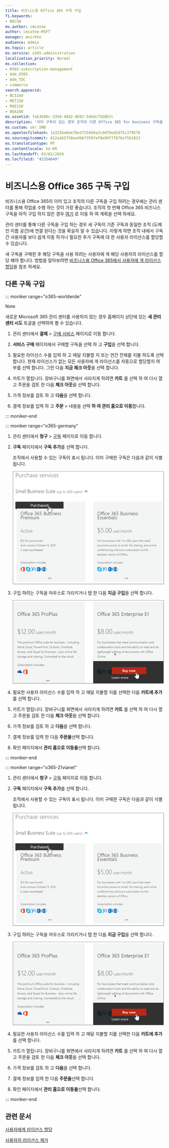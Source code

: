 ```yaml
---
title: 비즈니스용 Office 365 구독 구입
f1.keywords:
- NOCSH
ms.author: cmcatee
author: cmcatee-MSFT
manager: mnirkhe
audience: Admin
ms.topic: article
ms.service: o365-administration
localization_priority: Normal
ms.collection:
- M365-subscription-management
- Adm_O365
- Adm_TOC
- commerce
search.appverid:
- BCS160
- MET150
- MOE150
- BEA160
ms.assetid: fab3b86c-3359-4042-8692-5d4dc7550b7c
description: '이미 구독이 있는 경우 조직의 다른 Office 365 for business 구독을 구입 하는 방법을 알아봅니다. '
ms.custom: okr_SMB
ms.openlocfilehash: 1a322be8ee76e37259d4a2cddf9ed2d75c379576
ms.sourcegitcommit: 812aab5f58eed4bf359faf0e99f7f876af5b1023
ms.translationtype: MT
ms.contentlocale: ko-KR
ms.lasthandoff: 03/02/2020
ms.locfileid: "42354649"
---
```

# <a name="buy-another-office-365-for-business-subscription"></a>비즈니스용 Office 365 구독 구입

비즈니스용 Office 365이 이미 있고 조직의 다른 구독을 구입 하려는 경우에는 관리 센터를 통해 작업을 수행 하는 것이 가장 좋습니다. 조직의 첫 번째 Office 365 비즈니스 구독을 아직 구입 하지 않은 경우 [여기](https://products.office.com/business/compare-office-365-for-business-plans) 로 이동 하 여 계획을 선택 하세요.
  
관리 센터를 통해 다른 구독을 구입 하는 경우 새 구독이 기존 구독과 동일한 조직 (도메인 이름 공간)에 연결 된다는 것을 확실히 알 수 있습니다. 이렇게 하면 조직 내에서 구독 간 사용자를 보다 쉽게 이동 하거나 필요한 추가 구독에 대 한 사용자 라이선스를 할당할 수 있습니다.
  
새 구독을 구매한 후 해당 구독을 사용 하려는 사용자에 게 해당 사용자의 라이선스를 할당 해야 합니다. 방법을 알아보려면 [비즈니스용 Office 365에서 사용자에 게 라이선스 할당](../admin/manage/assign-licenses-to-users.md)을 참조 하세요.
  
## <a name="buy-another-subscription"></a>다른 구독 구입

::: moniker range="o365-worldwide"

> [!NOTE]
> 새로운 Microsoft 365 관리 센터를 사용하지 않는 경우 홈페이지 상단에 있는 **새 관리 센터 시도** 토글을 선택하여 켤 수 있습니다.

1. 관리 센터에서 **결제** \> <a href="https://go.microsoft.com/fwlink/p/?linkid=868433" target="_blank">구매 서비스</a> 페이지로 이동 합니다.

2. **서비스 구매** 페이지에서 구매할 구독을 선택 하 고 **구입**을 선택 합니다.

3. 필요한 라이선스 수를 입력 하 고 매달 지불할 지 또는 연간 전체를 지불 하도록 선택 합니다. 현재 라이선스가 없는 모든 사용자에 게 라이선스를 자동으로 할당할지 여부를 선택 합니다. 그런 다음 **지금 체크 아웃**을 선택 합니다.

4. 카트가 열립니다. 장바구니를 화면에서 사라지게 하려면 **카트** 를 선택 하 여 다시 열고 주문을 검토 한 다음 **체크 아웃**을 선택 합니다.

5. 가격 정보를 검토 하 고 **다음**을 선택 합니다.

6. 결제 정보를 입력 하 고 **주문** \> 내용을 선택 **하 여 관리 홈으로 이동**합니다.

::: moniker-end

::: moniker range="o365-germany"

1. 관리 센터에서 **청구** \> <a href="https://go.microsoft.com/fwlink/p/?linkid=847745" target="_blank">구독</a> 페이지로 이동 합니다.

2. **구독** 페이지에서 **구독 추가**를 선택 합니다.

    조직에서 사용할 수 있는 구독이 표시 됩니다. 이미 구매한 구독은 다음과 같이 식별 됩니다.

    ![이 조직에서 구독을 이미 구매한 것을 보여 주는 배너입니다.](../media/9e18d31a-24a5-4c64-a71c-fafd4a4feb28.png)
  
3. 구입 하려는 구독을 마우스로 가리키거나 탭 한 다음 **지금 구입**을 선택 합니다.

    ![Microsoft 365 관리 센터의 서비스 구매 페이지에서 지금 구입 링크를 누르십시오.](../media/f344c0a8-c58f-461d-b8e9-cddbb18f8ee8.png)
  
4. 필요한 사용자 라이선스 수를 입력 하 고 매달 지불할 지를 선택한 다음 **카트에 추가**를 선택 합니다.

5. 카트가 열립니다. 장바구니를 화면에서 사라지게 하려면 **카트** 를 선택 하 여 다시 열고 주문을 검토 한 다음 **체크 아웃**을 선택 합니다.

6. 가격 정보를 검토 하 고 **다음**을 선택 합니다.

7. 결제 정보를 입력 한 다음 **주문을**선택 합니다.

8. 확인 페이지에서 **관리 홈으로 이동을**선택 합니다.

::: moniker-end

::: moniker range="o365-21vianet"

1. 관리 센터에서 **청구** \> <a href="https://go.microsoft.com/fwlink/p/?linkid=850626" target="_blank">구독</a> 페이지로 이동 합니다.

2. **구독** 페이지에서 **구독 추가**를 선택 합니다.

    조직에서 사용할 수 있는 구독이 표시 됩니다. 이미 구매한 구독은 다음과 같이 식별 됩니다.

    ![이 조직에서 구독을 이미 구매한 것을 보여 주는 배너입니다.](../media/9e18d31a-24a5-4c64-a71c-fafd4a4feb28.png)
  
3. 구입 하려는 구독을 마우스로 가리키거나 탭 한 다음 **지금 구입**을 선택 합니다.

    ![Microsoft 365 관리 센터의 서비스 구매 페이지에서 지금 구입 링크를 누르십시오.](../media/f344c0a8-c58f-461d-b8e9-cddbb18f8ee8.png)
  
4. 필요한 사용자 라이선스 수를 입력 하 고 매달 지불할 지를 선택한 다음 **카트에 추가**를 선택 합니다.

5. 카트가 열립니다. 장바구니를 화면에서 사라지게 하려면 **카트** 를 선택 하 여 다시 열고 주문을 검토 한 다음 **체크 아웃**을 선택 합니다.

6. 가격 정보를 검토 하 고 **다음**을 선택 합니다.

7. 결제 정보를 입력 한 다음 **주문을**선택 합니다.

8. 확인 페이지에서 **관리 홈으로 이동을**선택 합니다.

::: moniker-end


## <a name="related-articles"></a>관련 문서

[사용자에게 라이선스 할당](../admin/manage/assign-licenses-to-users.md)
  
[사용자의 라이선스 제거](../admin/manage/remove-licenses-from-users.md)
